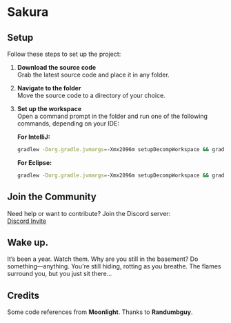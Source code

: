 # Sakura

## Setup

Follow these steps to set up the project:

1. **Download the source code**  
   Grab the latest source code and place it in any folder.

2. **Navigate to the folder**  
   Move the source code to a directory of your choice.

3. **Set up the workspace**  
   Open a command prompt in the folder and run one of the following commands, depending on your IDE:

      **For IntelliJ:**  
   ```sh
   gradlew -Dorg.gradle.jvmargs=-Xmx2096m setupDecompWorkspace && gradlew idea
   ```

      **For Eclipse:**  
   ```sh
   gradlew -Dorg.gradle.jvmargs=-Xmx2096m setupDecompWorkspace && gradlew eclipse
   ```

## Join the Community

Need help or want to contribute? Join the Discord server:  
[Discord Invite](https://discord.gg/MuF4YRQFht)

## Wake up.

It’s been a year. Watch them. Why are you still in the basement? Do something—anything.
You're still hiding, rotting as you breathe. The flames surround you, but you just sit there...

## Credits
Some code references from **Moonlight**. Thanks to **Randumbguy**.
